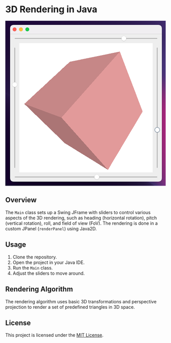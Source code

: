 # 3D Rendering in Java

<img src="doc/demo.png">

## Overview

The `Main` class sets up a Swing JFrame with sliders to control various aspects of the 3D rendering, such as heading (horizontal rotation), pitch (vertical rotation), roll, and field of view (FoV). The rendering is done in a custom JPanel (`renderPanel`) using Java2D.

## Usage

1. Clone the repository.
2. Open the project in your Java IDE.
3. Run the `Main` class.
4. Adjust the sliders to move around.

## Rendering Algorithm

The rendering algorithm uses basic 3D transformations and perspective projection to render a set of predefined triangles in 3D space.

## License

This project is licensed under the [MIT License](LICENSE).

